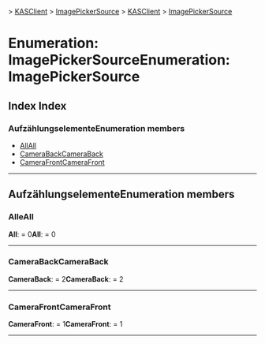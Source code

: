 <span data-ttu-id="3ef06-101">[](../README.md) > [KASClient](../modules/kasclient.md) > [ImagePickerSource](../enums/kasclient.imagepickersource.md)</span><span class="sxs-lookup"><span data-stu-id="3ef06-101">[](../README.md) > [KASClient](../modules/kasclient.md) > [ImagePickerSource](../enums/kasclient.imagepickersource.md)</span></span>

# <a name="enumeration-imagepickersource"></a><span data-ttu-id="3ef06-102">Enumeration: ImagePickerSource</span><span class="sxs-lookup"><span data-stu-id="3ef06-102">Enumeration: ImagePickerSource</span></span>

## <a name="index"></a><span data-ttu-id="3ef06-103">Index </span><span class="sxs-lookup"><span data-stu-id="3ef06-103">Index</span></span>

### <a name="enumeration-members"></a><span data-ttu-id="3ef06-104">Aufzählungselemente</span><span class="sxs-lookup"><span data-stu-id="3ef06-104">Enumeration members</span></span>

* [<span data-ttu-id="3ef06-105">All</span><span class="sxs-lookup"><span data-stu-id="3ef06-105">All</span></span>](kasclient.imagepickersource.md#all)
* [<span data-ttu-id="3ef06-106">CameraBack</span><span class="sxs-lookup"><span data-stu-id="3ef06-106">CameraBack</span></span>](kasclient.imagepickersource.md#cameraback)
* [<span data-ttu-id="3ef06-107">CameraFront</span><span class="sxs-lookup"><span data-stu-id="3ef06-107">CameraFront</span></span>](kasclient.imagepickersource.md#camerafront)

---

## <a name="enumeration-members"></a><span data-ttu-id="3ef06-108">Aufzählungselemente</span><span class="sxs-lookup"><span data-stu-id="3ef06-108">Enumeration members</span></span>

<a id="all"></a>

###  <a name="all"></a><span data-ttu-id="3ef06-109">Alle</span><span class="sxs-lookup"><span data-stu-id="3ef06-109">All</span></span>

<span data-ttu-id="3ef06-110">**All**: = 0</span><span class="sxs-lookup"><span data-stu-id="3ef06-110">**All**:  = 0</span></span>

___
<a id="cameraback"></a>

###  <a name="cameraback"></a><span data-ttu-id="3ef06-111">CameraBack</span><span class="sxs-lookup"><span data-stu-id="3ef06-111">CameraBack</span></span>

<span data-ttu-id="3ef06-112">**CameraBack**: = 2</span><span class="sxs-lookup"><span data-stu-id="3ef06-112">**CameraBack**:  = 2</span></span>

___
<a id="camerafront"></a>

###  <a name="camerafront"></a><span data-ttu-id="3ef06-113">CameraFront</span><span class="sxs-lookup"><span data-stu-id="3ef06-113">CameraFront</span></span>

<span data-ttu-id="3ef06-114">**CameraFront**: = 1</span><span class="sxs-lookup"><span data-stu-id="3ef06-114">**CameraFront**:  = 1</span></span>

___

